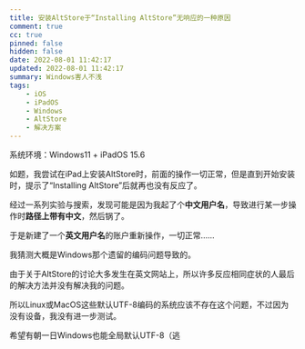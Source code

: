 ```yaml
---
title: 安装AltStore于“Installing AltStore”无响应的一种原因
comment: true
cc: true
pinned: false
hidden: false
date: 2022-08-01 11:42:17
updated: 2022-08-01 11:42:17
summary: Windows害人不浅
tags:
	- iOS
	- iPadOS
	- Windows
	- AltStore
	- 解决方案
---
```


系统环境：Windows11 + iPadOS 15.6

如题，我尝试在iPad上安装AltStore时，前面的操作一切正常，但是直到开始安装时，提示了“Installing AltStore”后就再也没有反应了。

经过一系列实验与搜索，发现可能是因为我起了个**中文用户名**，导致进行某一步操作时**路径上带有中文**，然后锅了。

于是新建了一个**英文用户名**的账户重新操作，一切正常……

我猜测大概是Windows那个遗留的编码问题导致的。

由于关于AltStore的讨论大多发生在英文网站上，所以许多反应相同症状的人最后的解决方法并没有解决我的问题。

所以Linux或MacOS这些默认UTF-8编码的系统应该不存在这个问题，不过因为没有设备，我没有进一步测试。

希望有朝一日Windows也能全局默认UTF-8（逃
